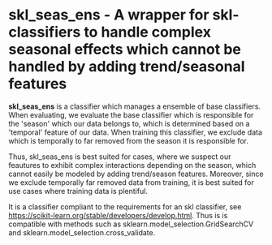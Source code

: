 skl_seas_ens - A wrapper for skl-classifiers to handle 
complex seasonal effects which cannot be handled by adding
trend/seasonal features 
============================================================

**skl_seas_ens** is a classifier which manages a ensemble of base classifiers.
When evaluating, we evaluate the base classifier which is responsible for the
'season' which our data belongs to, which is determined based on a 'temporal' feature
of our data. When training this classifier, we exclude data which is temporally to 
far removed from the season it is responsible for.

Thus, skl_seas_ens is best suited for cases, where we suspect our feautures to exhibit 
complex interactions depending on the season, which cannot
easily be modeled by adding trend/season features. Moreover, since
we exclude temporally far removed data from training, it is best suited
for use cases where training data is plentiful.

It is a classifier compliant to the requirements for an
skl classifier, see https://scikit-learn.org/stable/developers/develop.html.
Thus is is compatible with methods such as sklearn.model_selection.GridSearchCV
 and sklearn.model_selection.cross_validate.

